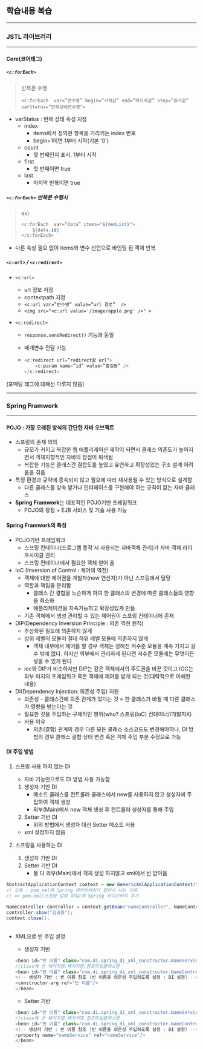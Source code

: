 ## 학습내용 복습

---



### JSTL 라이브러리

---

#### Core(코어태그)

##### `<c:forEach>`

> 반복문 수행
>
> `<c:forEach  var=”변수명” begin=”시작값” end=”마지막값” step=”증가값” varStatus=”반복상태변수명”>`

- varStatus : 반복 상태 속성 지정
  - index
    - items에서 정의한 항목을 가리키는 index 번호
    - begin=1이면 1부터 시작(기본 '0')
  - count
    - 몇 번째인지 표시. 1부터 시작
  - first
    - 첫 번째이면 true
  - last
    - 마지막 반복이면 true

##### `<c:forEach>` 반복문 수행시

> ex)  
>
> ```java
> <c:forEach  var=”data” items="${memList}">
>     ${data.id}
> </c:forEach>
> ```

- 다른 속성 필요 없이 items와 변수 선언으로 바인딩 된 객체 반복



##### `<c:url>` / `<c:redirect>`

- `<c:url>`
  - url 정보 저장
  - contextpath 지정
  - `<c:url var=”변수명” value=”url 경로”  />`
  - `<img src="<c:url value='/image/apple.png' />" >`

- `<c:redirect>`

  - `response.sendRedirect()` 기능과 동일

  - 매개변수 전달 가능

  - ```java
    <c:redirect url=”redirect할 url”>
    	<c:param name=”id” value=”홍길동” />
    </c:redirect>
    ```



(포매팅 태그에 대해선 다루지 않음)

---



### Spring Framwork

---

#### POJO : 가장 오래된 방식의 간단한 자바 오브젝트

- 스프링의 존재 의의
  - 규모가 커지고 복잡한 웹 애플리케이션 제작이 되면서 클래스 의존도가 높아지면서 객체지향적인 자바의 장점이 퇴색됨
  - 복잡한 기능은 클래스간 결합도를 높였고 유연하고 확장성있는 구조 설계 어려움을 겪음
- 특정 환경과 규약에 종속되지 않고 필요에 따라 재사용될 수 있는 방식으로 설계함
  - 다른 클래스를 상속 받거나 인터페이스를 구현해야 하는 규칙이 없는 자바 클래스
- **Spring Framwork**는 대표적인 POJO기반 프레임워크
  - POJO의 장점 + EJB 서비스 및 기술 사용 가능



#### **Spring Framwork**의 특징

- POJO기반 프레임워크
  - 스프링 컨테이너(프로그램 동작 시 사용되는 자바객체 관리)가 자바 객체 라이프사이클 관리
  - 스프링 컨테이너에서 필요한 객체 얻어 옴
- IoC (Inversion of Control : 제어의 역전) 
  - 객체에 대한 제어권을 개발자(new 연산자)가 아닌 스프링에서 담당
  - 역할과 책임을 분리함
    - 클래스 간 결합을 느슨하게 하여 한 클래스의 변경에 따른 클래스들의 영향을 최소화
    - 애플리케이션을 지속가능하고 확장성있게 만듦
  - 기존 객체에서 생성 관리할 수 있는 제어권이 스프링 컨테이너에 존재
- DIP(Dependency Inversion Principle : 의존 역전 원칙)
  - 추상화된 필드에 의존하지 않게
  - 상위 레벨의 모듈이 절대 하위 레벨 모듈에 의존하지 않게
    - 객체 내부에서 제어를 할 경우 객체는 정해진 저수준 모듈을 계속 가지고 갈 수 밖에 없다. 하지만 외부에서 관리하게 된다면 저수준 모듈에는 무엇이든 넣을 수 있게 된다
  - ioc와 DIP가 비슷하지만 DIP는 같은 객체에서의 주도권을 바꾼 것이고 IOC는 외부 미지의 프레임워크 혹은 객체에 제어를 받게 되는 것(대략적으로 이해한 내용)
- DI(Dependency Injection: 의존성 주입) 지원
  - 의존성 - 클래스간에 의존 관계가 있다는 것 = 한 클래스가 바뀔 때 다른 클래스가 영향을 받는다는 것
  - 필요한 것을 주입하는 구체적인 행위(who? 스프링(IoC) 컨테이너//개발자X)
  - 사용 이유
    - 의존(결합) 관계의 경우 다른 모든 클래스 소스코드도 변경해야하나, DI 방법의 경우 클래스 결합 상태 변경 혹은 객체 주입 부분 수정으로 가능



#### DI 주입 방법

1. 스프링 사용 하지 않는 DI

   - 자바 기능만으로도 DI 방법 사용 가능함

   1. 생성자 기반 DI
      - 메소드 클래스를 컨트롤러 클래스에서 new를 사용하지 않고 생성자에 주입하여 객체 생성
      - 외부(Main)에서 new 객체 생성 후 컨트롤러 생성자를 통해 주입
   2. Setter 기반 DI
      - 위의 방법에서 생성자 대신 Setter 메소드 사용

   - xml 설정하지 않음

     

2. 스프링을 사용하는 DI
   1. 생성자 기반  DI
   2. Setter 기반 DI
      - 둘 다 외부(Main)에서 객체 생성 하지않고 xml에서 빈 받아옴

```java
AbstractApplicationContext context = new GenericXmlApplicationContext("application-context.xml");
// 오류 : pom.xml에 Spring 라이브러리가 없어서 나는 오류
// => pom.xml(스프링 설정 파일)에 Spring 라이브러리 추가
		
NameController controller = context.getBean("nameController", NameController.class);
controller.show("김길동");
context.close();
		
```

- XML으로 빈 주입 설정

  - 생성자 기반

  ```java
  <bean id="빈 이름" class="com.di.spring_di_xml_constructor.NameService"/>
  //class에 큰 패키지명.패지키명.참조파일클래스명
  <bean id="빈 이름" class="com.di.spring_di_xml_constructor.NameController">
  <!-- 생성자 기반 : 빈 이름 참조 (빈 이름을 의존성 주입하도록 설정 : DI 설정) -->
  <constructor-arg ref="빈 이름"/>
  </bean>
  ```

  - Setter 기반

  ```java
  <bean id="빈 이름" class="com.di.spring_di_xml_constructor.NameService"/>
  //class에 큰 패키지명.패지키명.참조파일클래스명
  <bean id="빈 이름" class="com.di.spring_di_xml_constructor.NameController">
  <!-- 생성자 기반 : 빈 이름 참조 (빈 이름을 의존성 주입하도록 설정 : DI 설정) -->
  <property name="nameService" ref="nameService"/>
  </bean>
  ```

  ​	